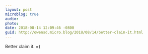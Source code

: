 ```yaml
---
layout: post
microblog: true
audio: 
photo: 
date: 2018-08-14 12:09:46 -0800
guid: http://owensd.micro.blog/2018/08/14/better-claim-it.html
---
```

Better claim it. =)
